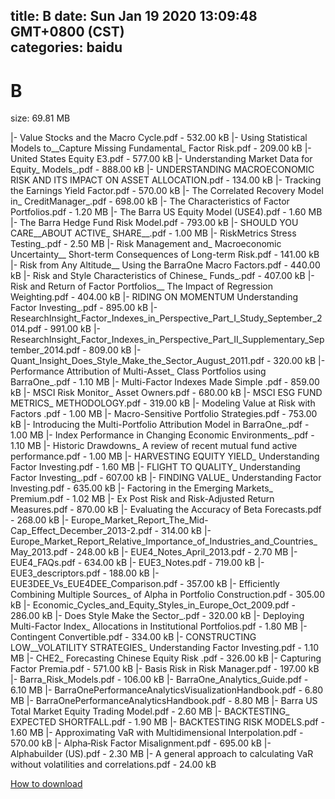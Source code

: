 
title: B
date: Sun Jan 19 2020 13:09:48 GMT+0800 (CST)    
categories: baidu
---

# B
size: 69.81 MB
 
 
|- Value Stocks and the Macro Cycle.pdf - 532.00 kB
|- Using Statistical Models to__Capture Missing Fundamental_ Factor Risk.pdf - 209.00 kB
|- United States Equity E3.pdf - 577.00 kB
|- Understanding Market Data for Equity_ Models_.pdf - 888.00 kB
|- UNDERSTANDING MACROECONOMIC RISK AND ITS IMPACT ON ASSET ALLOCATION.pdf - 134.00 kB
|- Tracking the Earnings Yield Factor.pdf - 570.00 kB
|- The Correlated Recovery Model in_ CreditManager_.pdf - 698.00 kB
|- The Characteristics of Factor Portfolios.pdf - 1.20 MB
|- The Barra US Equity Model (USE4).pdf - 1.60 MB
|- The Barra Hedge Fund Risk Model.pdf - 793.00 kB
|- SHOULD YOU CARE__ABOUT ACTIVE_ SHARE__.pdf - 1.00 MB
|- RiskMetrics Stress Testing_.pdf - 2.50 MB
|- Risk Management and_ Macroeconomic Uncertainty__ Short-term Consequences of Long-term Risk.pdf - 141.00 kB
|- Risk from Any Altitude__ Using the BarraOne Macro Factors.pdf - 440.00 kB
|- Risk and Style Characteristics of Chinese_ Funds_.pdf - 407.00 kB
|- Risk and Return of Factor Portfolios__ The Impact of Regression Weighting.pdf - 404.00 kB
|- RIDING ON MOMENTUM Understanding Factor Investing_.pdf - 895.00 kB
|- ResearchInsight_Factor_Indexes_in_Perspective_Part_I_Study_September_2014.pdf - 991.00 kB
|- ResearchInsight_Factor_Indexes_in_Perspective_Part_II_Supplementary_September_2014.pdf - 809.00 kB
|- Quant_Insight_Does_Style_Make_the_Sector_August_2011.pdf - 320.00 kB
|- Performance Attribution of Multi-Asset_ Class Portfolios using BarraOne_.pdf - 1.10 MB
|- Multi-Factor Indexes Made Simple .pdf - 859.00 kB
|- MSCI Risk Monitor_ Asset Owners.pdf - 680.00 kB
|- MSCI ESG FUND METRICS_ METHODOLOGY.pdf - 319.00 kB
|- Modeling Value at Risk with Factors .pdf - 1.00 MB
|- Macro-Sensitive Portfolio Strategies.pdf - 753.00 kB
|- Introducing the Multi-Portfolio Attribution Model in BarraOne_.pdf - 1.00 MB
|- Index Performance in Changing Economic Environments_.pdf - 1.10 MB
|- Historic Drawdowns_ A review of recent mutual fund active performance.pdf - 1.00 MB
|- HARVESTING EQUITY YIELD_ Understanding Factor Investing.pdf - 1.60 MB
|- FLIGHT TO QUALITY_ Understanding Factor Investing_.pdf - 607.00 kB
|- FINDING VALUE_ Understanding Factor Investing.pdf - 635.00 kB
|- Factoring in the Emerging Markets_ Premium.pdf - 1.02 MB
|- Ex Post Risk and Risk-Adjusted Return Measures.pdf - 870.00 kB
|- Evaluating the Accuracy of Beta Forecasts.pdf - 268.00 kB
|- Europe_Market_Report_The_Mid-Cap_Effect_December_2013-2.pdf - 314.00 kB
|- Europe_Market_Report_Relative_Importance_of_Industries_and_Countries_May_2013.pdf - 248.00 kB
|- EUE4_Notes_April_2013.pdf - 2.70 MB
|- EUE4_FAQs.pdf - 634.00 kB
|- EUE3_Notes.pdf - 719.00 kB
|- EUE3_descriptors.pdf - 188.00 kB
|- EUE3DEE_Vs_EUE4DEE_Comparison.pdf - 357.00 kB
|- Efficiently Combining Multiple Sources_ of Alpha in Portfolio Construction.pdf - 305.00 kB
|- Economic_Cycles_and_Equity_Styles_in_Europe_Oct_2009.pdf - 286.00 kB
|- Does Style Make the Sector_.pdf - 320.00 kB
|- Deploying Multi-Factor Index_ Allocations in Institutional Portfolios.pdf - 1.80 MB
|- Contingent Convertible.pdf - 334.00 kB
|- CONSTRUCTING LOW__VOLATILITY STRATEGIES_ Understanding Factor Investing.pdf - 1.10 MB
|- CHE2_ Forecasting Chinese Equity Risk .pdf - 326.00 kB
|- Capturing Factor Premia.pdf - 571.00 kB
|- Basis Risk in Risk Manager.pdf - 197.00 kB
|- Barra_Risk_Models.pdf - 106.00 kB
|- BarraOne_Analytics_Guide.pdf - 6.10 MB
|- BarraOnePerformanceAnalyticsVisualizationHandbook.pdf - 6.80 MB
|- BarraOnePerformanceAnalyticsHandbook.pdf - 8.80 MB
|- Barra US Total Market Equity Trading Model.pdf - 2.60 MB
|- BACKTESTING_ EXPECTED SHORTFALL.pdf - 1.90 MB
|- BACKTESTING RISK MODELS.pdf - 1.60 MB
|- Approximating VaR with Multidimensional Interpolation.pdf - 570.00 kB
|- Alpha‐Risk Factor Misalignment.pdf - 695.00 kB
|- Alphabuilder (US).pdf - 2.30 MB
|- A general approach to calculating VaR without volatilities and correlations.pdf - 24.00 kB

[How to download](https://bpcam.bemobtrk.com/go/2ceec3aa-1ca2-46d6-b9ff-aaa5c184517c?jno=1003)